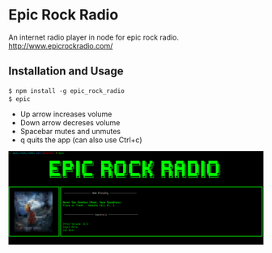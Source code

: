 # Epic Rock Radio

An internet radio player in node for epic rock radio. http://www.epicrockradio.com/

## Installation and Usage

```
$ npm install -g epic_rock_radio
$ epic
```

- Up arrow increases volume
- Down arrow decreses volume
- Spacebar mutes and unmutes
- q quits the app (can also use Ctrl+c)

![](epic.png)
